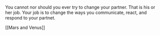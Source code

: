 You cannot nor should you ever try to change your partner. That is his or her job. Your job is to change the ways you communicate, react, and respond to your partnet.

[[Mars and Venus]]
